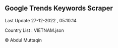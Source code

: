 

## Google Trends Keywords Scraper 
 
Last Update 27-12-2022 , 05:10:14

Country List :
VIETNAM.json



© Abdul Muttaqin 
